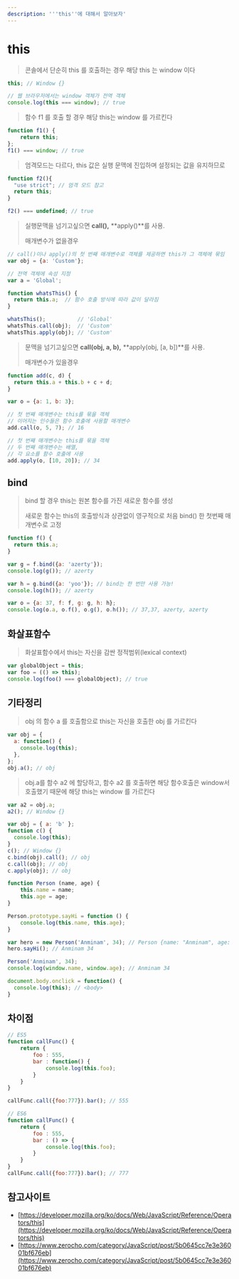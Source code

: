 ```yaml
---
description: '''this''에 대해서 알아보자'
---
```


# this

> 콘솔에서 단순히 this 를 호출하는 경우 해당 this 는 window 이다

```javascript
this; // Window {}

// 웹 브라우저에서는 window 객체가 전역 객체
console.log(this === window); // true
```

> 함수 f1 를 호출 할 경우 해당 this는 window 를 가르킨다

```javascript
function f1() {
    return this;
};
f1() === window; // true 
```

> 엄격모드는 다르다, this 값은 실행 문맥에 진입하며 설정되는 값을 유지하므로

```javascript
function f2(){
  "use strict"; // 엄격 모드 참고
  return this;
}

f2() === undefined; // true
```

> 실행문맥을 넘기고싶으면 **call\(\),** **apply\(\)**를 사용.
>
> 매개변수가 없을경우

```javascript
// call()이나 apply()의 첫 번째 매개변수로 객체를 제공하면 this가 그 객체에 묶임
var obj = {a: 'Custom'};

// 전역 객체에 속성 지정
var a = 'Global';

function whatsThis() {
  return this.a;  // 함수 호출 방식에 따라 값이 달라짐
}

whatsThis();          // 'Global'
whatsThis.call(obj);  // 'Custom'
whatsThis.apply(obj); // 'Custom'
```



> 문맥을 넘기고싶으면 **call\(obj, a, b\),** **apply\(obj, \[a, b\]\)**를 사용.
>
> 매개변수가 있을경우

```javascript
function add(c, d) {
  return this.a + this.b + c + d;
}

var o = {a: 1, b: 3};

// 첫 번째 매개변수는 this를 묶을 객체
// 이어지는 인수들은 함수 호출에 사용할 매개변수
add.call(o, 5, 7); // 16

// 첫 번째 매개변수는 this를 묶을 객체
// 두 번째 매개변수는 배열,
// 각 요소를 함수 호출에 사용
add.apply(o, [10, 20]); // 34
```

## bind

> bind 할 경우 this는 원본 함수를 가진 새로운 함수를 생성
>
> 새로운 함수는 this의 호출방식과 상관없이 영구적으로 처음 bind\(\) 한 첫번째 매개변수로 고정

```javascript
function f() {
  return this.a;
}

var g = f.bind({a: 'azerty'});
console.log(g()); // azerty

var h = g.bind({a: 'yoo'}); // bind는 한 번만 사용 가능!
console.log(h()); // azerty

var o = {a: 37, f: f, g: g, h: h};
console.log(o.a, o.f(), o.g(), o.h()); // 37,37, azerty, azerty
```

## 화살표함수

> 화살표함수에서 this는 자신을 감싼 정적범위\(lexical context\)

```javascript
var globalObject = this;
var foo = (() => this);
console.log(foo() === globalObject); // true
```

## 

## 기타정리

> obj 의 함수 a 를 호출함으로 this는 자신을 호출한 obj 를 가르킨다

```javascript
var obj = {
  a: function() {  
    console.log(this);
  },
};
obj.a(); // obj
```

> obj.a를 함수 a2 에 할당하고, 함수 a2 를 호출하면 해당 함수호출은 window서 호출했기 때문에 해당 this는 window 를 가르킨다

```javascript
var a2 = obj.a;
a2(); // Window {}
```

```javascript
var obj = { a: 'b' };
function c() {
  console.log(this);
}
c(); // Window {}
c.bind(obj).call(); // obj
c.call(obj); // obj 
c.apply(obj); // obj
```

```javascript
function Person (name, age) {
    this.name = name;
    this.age = age;
}

Person.prototype.sayHi = function () {
    console.log(this.name, this.age);
}
```

```javascript
var hero = new Person('Anminam', 34); // Person {name: "Anminam", age: 34}
hero.sayHi(); // Anminam 34
```

```javascript
Person('Anminam', 34);
console.log(window.name, window.age); // Anminam 34
```

```javascript
document.body.onclick = function() {
  console.log(this); // <body>
}
```

## 차이점  

```javascript
// ES5
function callFunc() {
    return {
        foo : 555,
        bar : function() {
            console.log(this.foo);
        }
    }
}

callFunc.call({foo:777}).bar(); // 555

// ES6
function callFunc() {
    return {
        foo : 555,
        bar : () => {
            console.log(this.foo);
        }
    }
}
callFunc.call({foo:777}).bar(); // 777
```

##  참고사이트

* [https://developer.mozilla.org/ko/docs/Web/JavaScript/Reference/Operators/this](https://developer.mozilla.org/ko/docs/Web/JavaScript/Reference/Operators/this)
* [https://www.zerocho.com/category/JavaScript/post/5b0645cc7e3e36001bf676eb](https://www.zerocho.com/category/JavaScript/post/5b0645cc7e3e36001bf676eb)

